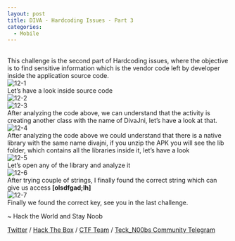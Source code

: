 ```yaml
---
layout: post
title: DIVA - Hardcoding Issues - Part 3
categories:
  - Mobile
---
```


<br>This challenge is the second part of Hardcoding issues, where the objective is to find sensitive information which is the vendor code left by developer inside the application source code.
<br>![12-1](https://teckk2.github.io/assets/images/DIVA/12-1.png)
<br>Let’s have a look inside source code
<br>![12-2](https://teckk2.github.io/assets/images/DIVA/12-2.png)
<br>![12-3](https://teckk2.github.io/assets/images/DIVA/12-3.png)
<br>After analyzing the code above, we can understand that the activity is creating another class with the name of DivaJni, let’s have a look at that.
<br>![12-4](https://teckk2.github.io/assets/images/DIVA/12-4.png)
<br>After analyzing the code above we could understand that there is a native library with the same name divajni, if you unzip the APK you will see the lib folder, which contains all the libraries inside it, let’s have a look
<br>![12-5](https://teckk2.github.io/assets/images/DIVA/12-5.png)
<br>Let’s open any of the library and analyze it
<br>![12-6](https://teckk2.github.io/assets/images/DIVA/12-6.png)
<br>After trying couple of strings, I finally found the correct string which can give us access **[olsdfgad;lh]**
<br>![12-7](https://teckk2.github.io/assets/images/DIVA/12-7.png)
<br>Finally we found the correct key, see you in the last challenge.

<p class="message">
  ~ Hack the World and Stay Noob
</p>

[Twitter](https://twitter.com/Teck__K2) / [Hack The Box](https://www.hackthebox.eu/profile/966) / [CTF Team](https://ctftime.org/team/20102) /
[Teck_N00bs Community Telegram](https://t.me/Teck_N00bs)

<script src="https://www.hackthebox.eu/badge/966"> </script>
